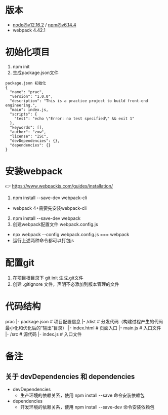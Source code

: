 # 版本
- node@v12.16.2 / npm@v6.14.4
- webpack 4.42.1


# 初始化项目
1. npm init
2. 生成package.json文件
```
package.json 初始化
{
  "name": "prac",
  "version": "1.0.0",
  "description": "This is a practice project to build front-end engineering.",
  "main": index.js,
  "scripts": {
    "test": "echo \"Error: no test specified\" && exit 1"
  },
  "keywords": [],
  "author": "zxw",
  "license": "ISC",
  "devDependencies": {},
  "dependencies": {}
}
```

# 安装webpack

👉 https://www.webpackjs.com/guides/installation/

1. npm install --save-dev webpack-cli
  - webpack 4+需要先安装webpack-cli
2. npm install --save-dev webpack
3. 创建webpack配置文件 webpack.config.js
  - npx webpack --config webpack.config.js === webpack
  - 运行上述两种命令都可以打包js

# 配置git
1. 在项目根目录下 git init 生成.git文件
2. 创建 .gitignore 文件，声明不必添加到版本管理的文件


# 代码结构
prac
  |- package.json   # 项目配置信息
  |- /dist          # 分发代码（构建过程产生的代码最小化和优化后的“输出”目录）
    |- index.html     # 页面入口
    |- main.js        # 入口文件
  |- /src           # 源代码
    |- index.js       # 入口文件


# 备注
## 关于 devDependencies 和 dependencies
- devDependencies
  - 生产环境的依赖关系，使用 npm install --save 命令安装依赖包
- dependencies
  - 开发环境的依赖关系，使用 npm install --save-dev 命令安装依赖包